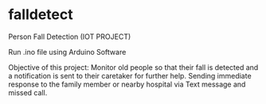 # falldetect
Person Fall Detection (IOT PROJECT)

Run .ino file using Arduino Software

Objective of this project:
Monitor old people so that their fall is detected and a notification is sent to their caretaker for further help.
Sending immediate response to the family member or nearby hospital via Text message and missed call. 

